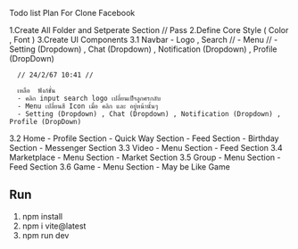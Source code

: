 Todo list Plan For Clone Facebook


1.Create All Folder and Setperate Section // Pass
2.Define Core Style  ( Color , Font ) 
3.Create UI Components
  3.1 Navbar
      - Logo , Search //
      - Menu //
      - Setting (Dropdown) , Chat (Dropdown) , Notification (Dropdown) , Profile (DropDown)

      // 24/2/67 10:41 // 
      
      เหลือ  ฟังก์ชั่น  
      - คลิก input search logo เปลี่ยนเป็ฯลูกศรกลับ
      - Menu เปลี่ยนสี Icon เมื่อ คลิก และ อยู่หน้านั้นๆ
      - Setting (Dropdown) , Chat (Dropdown) , Notification (Dropdown) , Profile (DropDown)

      
  3.2 Home
      - Profile Section
      - Quick Way Section
      - Feed Section
      - Birthday Section
      - Messenger Section
  3.3 Video
      - Menu Section
      - Feed Section
  3.4 Marketplace
      - Menu Section
      - Market Section
  3.5 Group
      - Menu Section 
      - Feed Section
  3.6 Game
      - Menu Section 
      - May be Like Game 


## Run

1. npm install
2. npm i vite@latest
3. npm run dev
